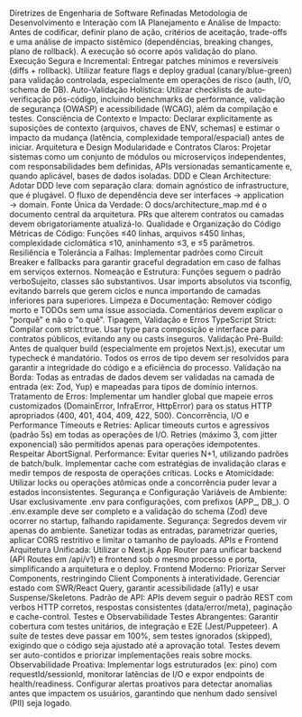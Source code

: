 Diretrizes de Engenharia de Software Refinadas
Metodologia de Desenvolvimento e Interação com IA
Planejamento e Análise de Impacto: Antes de codificar, definir plano de ação, critérios de aceitação, trade-offs e uma análise de impacto sistêmico (dependências, breaking changes, plano de rollback). A execução só ocorre após validação do plano.
Execução Segura e Incremental: Entregar patches mínimos e reversíveis (diffs + rollback). Utilizar feature flags e deploy gradual (canary/blue-green) para validação controlada, especialmente em operações de risco (auth, I/O, schema de DB).
Auto-Validação Holística: Utilizar checklists de auto-verificação pós-código, incluindo benchmarks de performance, validação de segurança (OWASP) e acessibilidade (WCAG), além da compilação e testes.
Consciência de Contexto e Impacto: Declarar explicitamente as suposições de contexto (arquivos, chaves de ENV, schemas) e estimar o impacto da mudança (latência, complexidade temporal/espacial) antes de iniciar.
Arquitetura e Design
Modularidade e Contratos Claros: Projetar sistemas como um conjunto de módulos ou microserviços independentes, com responsabilidades bem definidas, APIs versionadas semanticamente e, quando aplicável, bases de dados isoladas.
DDD e Clean Architecture: Adotar DDD leve com separação clara: domain agnóstico de infrastructure, que é plugável. O fluxo de dependência deve ser interfaces → application → domain.
Fonte Única da Verdade: O docs/architecture_map.md é o documento central da arquitetura. PRs que alterem contratos ou camadas devem obrigatoriamente atualizá-lo.
Qualidade e Organização do Código
Métricas de Código: Funções ≤40 linhas, arquivos ≤450 linhas, complexidade ciclomática ≤10, aninhamento ≤3, e ≤5 parâmetros.
Resiliência e Tolerância a Falhas: Implementar padrões como Circuit Breaker e fallbacks para garantir graceful degradation em caso de falhas em serviços externos.
Nomeação e Estrutura: Funções seguem o padrão verboSujeito, classes são substantivos. Usar imports absolutos via tsconfig, evitando barrels que gerem ciclos e nunca importando de camadas inferiores para superiores.
Limpeza e Documentação: Remover código morto e TODOs sem uma issue associada. Comentários devem explicar o "porquê" e não o "o quê".
Tipagem, Validação e Erros
TypeScript Strict: Compilar com strict:true. Usar type para composição e interface para contratos públicos, evitando any ou casts inseguros.
Validação Pré-Build: Antes de qualquer build (especialmente em projetos Next.js), executar um typecheck é mandatório. Todos os erros de tipo devem ser resolvidos para garantir a integridade do código e a eficiência do processo.
Validação na Borda: Todas as entradas de dados devem ser validadas na camada de entrada (ex: Zod, Yup) e mapeadas para tipos de domínio internos.
Tratamento de Erros: Implementar um handler global que mapeie erros customizados (DomainError, InfraError, HttpError) para os status HTTP apropriados (400, 401, 404, 409, 422, 500).
Concorrência, I/O e Performance
Timeouts e Retries: Aplicar timeouts curtos e agressivos (padrão 5s) em todas as operações de I/O. Retries (máximo 3, com jitter exponencial) são permitidos apenas para operações idempotentes. Respeitar AbortSignal.
Performance: Evitar queries N+1, utilizando padrões de batch/bulk. Implementar cache com estratégias de invalidação claras e medir tempos de resposta de operações críticas.
Locks e Atomicidade: Utilizar locks ou operações atômicas onde a concorrência puder levar a estados inconsistentes.
Segurança e Configuração
Variáveis de Ambiente: Usar exclusivamente .env para configurações, com prefixos (APP_, DB_). O .env.example deve ser completo e a validação do schema (Zod) deve ocorrer no startup, falhando rapidamente.
Segurança: Segredos devem vir apenas do ambiente. Sanetizar todas as entradas, parametrizar queries, aplicar CORS restritivo e limitar o tamanho de payloads.
APIs e Frontend
Arquitetura Unificada: Utilizar o Next.js App Router para unificar backend (API Routes em /api/v1) e frontend sob o mesmo processo e porta, simplificando a arquitetura e o deploy.
Frontend Moderno: Priorizar Server Components, restringindo Client Components à interatividade. Gerenciar estado com SWR/React Query, garantir acessibilidade (a11y) e usar Suspense/Skeletons.
Padrão de API: APIs devem seguir o padrão REST com verbos HTTP corretos, respostas consistentes (data/error/meta), paginação e cache-control.
Testes e Observabilidade
Testes Abrangentes: Garantir cobertura com testes unitários, de integração e E2E (Jest/Puppeteer). A suíte de testes deve passar em 100%, sem testes ignorados (skipped), exigindo que o código seja ajustado até a aprovação total. Testes devem ser auto-contidos e priorizar implementações reais sobre mocks.
Observabilidade Proativa: Implementar logs estruturados (ex: pino) com requestId/sessionId, monitorar latências de I/O e expor endpoints de health/readiness. Configurar alertas proativos para detectar anomalias antes que impactem os usuários, garantindo que nenhum dado sensível (PII) seja logado.
